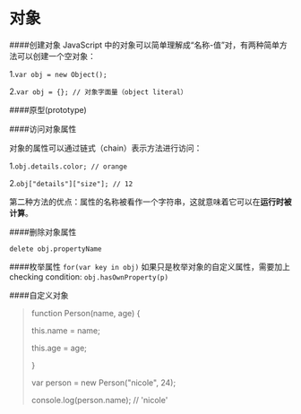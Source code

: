 # 对象
####创建对象
JavaScript 中的对象可以简单理解成“名称-值”对，有两种简单方法可以创建一个空对象：

1.```var obj = new Object();```

2.```var obj = {}; // 对象字面量（object literal）```

####原型(prototype)


####访问对象属性

对象的属性可以通过链式（chain）表示方法进行访问：

1.```obj.details.color; // orange```

2.```obj["details"]["size"]; // 12```

第二种方法的优点：属性的名称被看作一个字符串，这就意味着它可以在**运行时被计算**。

####删除对象属性

```delete obj.propertyName```

####枚举属性
```for(var key in obj)```
如果只是枚举对象的自定义属性，需要加上checking condition: ```obj.hasOwnProperty(p)```

####自定义对象


> function Person(name, age) {
> 
> this.name = name;
> 
> this.age = age;
> 
>}
>
> var person = new Person("nicole", 24);
>  
> console.log(person.name);  // 'nicole'